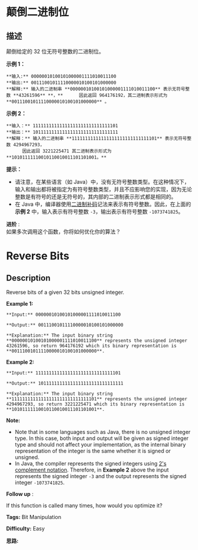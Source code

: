 # 颠倒二进制位

## 描述

颠倒给定的 32 位无符号整数的二进制位。



**示例 1：**

    
    
    **输入:** 00000010100101000001111010011100
    **输出:** 00111001011110000010100101000000
    **解释:** 输入的二进制串 **00000010100101000001111010011100** 表示无符号整数 **43261596** **，**      因此返回 964176192，其二进制表示形式为 **00111001011110000010100101000000** 。

**示例 2：**

    
    
    **输入：** 11111111111111111111111111111101
    **输出：** 10111111111111111111111111111111
    **解释：** 输入的二进制串 **11111111111111111111111111111101** 表示无符号整数 4294967293，
          因此返回 3221225471 其二进制表示形式为 **10101111110010110010011101101001。**



**提示：**

  * 请注意，在某些语言（如 Java）中，没有无符号整数类型。在这种情况下，输入和输出都将被指定为有符号整数类型，并且不应影响您的实现，因为无论整数是有符号的还是无符号的，其内部的二进制表示形式都是相同的。
  * 在 Java 中，编译器使用[二进制补码](https://baike.baidu.com/item/二进制补码/5295284)记法来表示有符号整数。因此，在上面的  **示例 2**  中，输入表示有符号整数 `-3`，输出表示有符号整数 `-1073741825`。



**进阶** :  
如果多次调用这个函数，你将如何优化你的算法？



# Reverse Bits

## Description



Reverse bits of a given 32 bits unsigned integer.



**Example 1:**

    
    
    **Input:** 00000010100101000001111010011100
    **Output:** 00111001011110000010100101000000
    **Explanation:** The input binary string **00000010100101000001111010011100** represents the unsigned integer 43261596, so return 964176192 which its binary representation is **00111001011110000010100101000000**.
    

**Example 2:**

    
    
    **Input:** 11111111111111111111111111111101
    **Output:** 10111111111111111111111111111111
    **Explanation:** The input binary string **11111111111111111111111111111101** represents the unsigned integer 4294967293, so return 3221225471 which its binary representation is **10101111110010110010011101101001**.



**Note:**

  * Note that in some languages such as Java, there is no unsigned integer type. In this case, both input and output will be given as signed integer type and should not affect your implementation, as the internal binary representation of the integer is the same whether it is signed or unsigned.
  * In Java, the compiler represents the signed integers using [2's complement notation](https://en.wikipedia.org/wiki/Two%27s_complement). Therefore, in **Example 2**  above the input represents the signed integer `-3` and the output represents the signed integer `-1073741825`.



**Follow up** :

If this function is called many times, how would you optimize it?


**Tags:** Bit Manipulation

**Difficulty:** Easy

**思路:**

